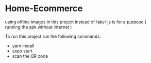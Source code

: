 # Home-Ecommerce
using offline images in this project instead of faker js  is for a purpose ( running the apk without internet )

To run this project run the following commands:
 - yarn install
 - expo start 
 - scan the QR code
